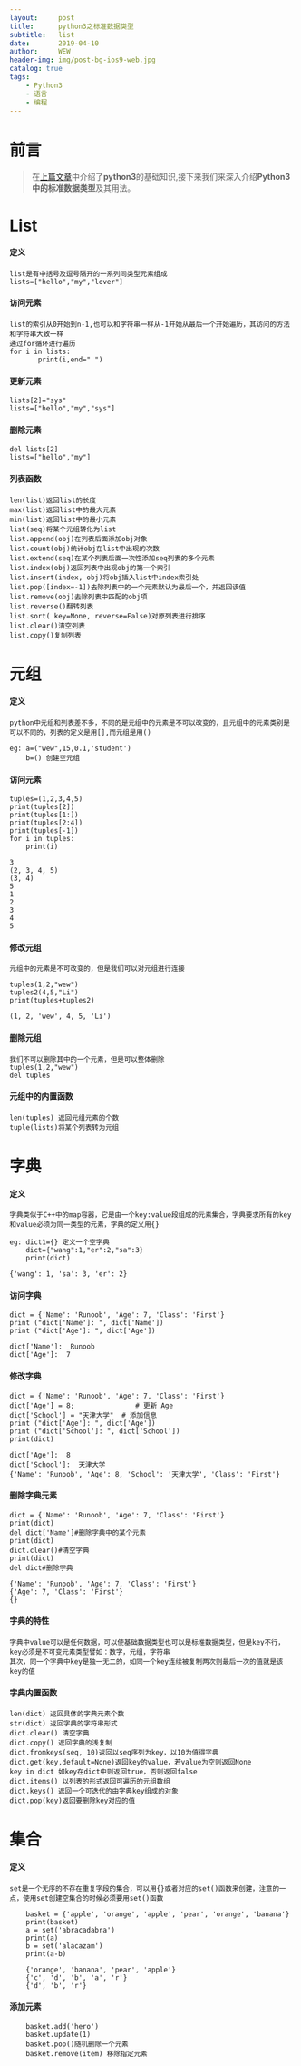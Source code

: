 ```yaml
---
layout:     post
title:      python3之标准数据类型
subtitle:   list
date:       2019-04-10
author:     WEW
header-img: img/post-bg-ios9-web.jpg
catalog: true
tags:
    - Python3
    - 语言
    - 编程
---
```

# 前言

>在[上篇文章](http://wangerwei007.github.io/2019/04/09/Python3基础语法学习/)中介绍了**python3**的基础知识,接下来我们来深入介绍**Python3中的标准数据类型**及其用法。


[//]:![ReactiveCocoa进阶思维导图](https://ww3.sinaimg.cn/large/006y8lVagw1fbgye3re5xj30je0iomz8.jpg)
# List


#### 定义

	list是有中括号及逗号隔开的一系列同类型元素组成
	lists=["hello","my","lover"]
	
#### 访问元素
	
	list的索引从0开始到n-1,也可以和字符串一样从-1开始从最后一个开始遍历，其访问的方法和字符串大致一样
	通过for循环进行遍历
	for i in lists:
    	   print(i,end=" ")

#### 更新元素

	lists[2]="sys"
	lists=["hello","my","sys"]

#### 删除元素

	del lists[2]
	lists=["hello","my"]
	
#### 列表函数

	len(list)返回list的长度
	max(list)返回list中的最大元素
	min(list)返回list中的最小元素
	list(seq)将某个元组转化为list
	list.append(obj)在列表后面添加obj对象
	list.count(obj)统计obj在list中出现的次数
	list.extend(seq)在某个列表后面一次性添加seq列表的多个元素
	list.index(obj)返回列表中出现obj的第一个索引
	list.insert(index, obj)将obj插入list中index索引处
	list.pop([index=-1])去除列表中的一个元素默认为最后一个，并返回该值
	list.remove(obj)去除列表中匹配的obj项
	list.reverse()翻转列表
	list.sort( key=None, reverse=False)对原列表进行排序
	list.clear()清空列表
	list.copy()复制列表
	
[//]:!python后续

# 元组

#### 定义

    python中元组和列表差不多，不同的是元组中的元素是不可以改变的，且元组中的元素类别是可以不同的，列表的定义是用[],而元组是用()
        
    eg: a=("wew",15,0.1,'student')
        b=() 创建空元组

#### 访问元素

    tuples=(1,2,3,4,5)
    print(tuples[2])
    print(tuples[1:])
    print(tuples[2:4])
    print(tuples[-1])
    for i in tuples:
        print(i)
            
    3
    (2, 3, 4, 5)
    (3, 4)
    5
    1
    2
    3
    4
    5

#### 修改元组
            
    元组中的元素是不可改变的，但是我们可以对元组进行连接
    
    tuples(1,2,"wew")
    tuples2(4,5,"Li")
    print(tuples+tuples2)
        
    (1, 2, 'wew', 4, 5, 'Li')
            
#### 删除元组
    
    我们不可以删除其中的一个元素，但是可以整体删除
    tuples(1,2,"wew")
    del tuples
    
#### 元组中的内置函数

    len(tuples) 返回元组元素的个数
    tuple(lists)将某个列表转为元组
    
# 字典

#### 定义

    字典类似于C++中的map容器，它是由一个key:value段组成的元素集合，字典要求所有的key和value必须为同一类型的元素，字典的定义用{}

    eg: dict1={} 定义一个空字典
        dict={"wang":1,"er":2,"sa":3}
        print(dict)
            
    {'wang': 1, 'sa': 3, 'er': 2}

#### 访问字典

    dict = {'Name': 'Runoob', 'Age': 7, 'Class': 'First'}
    print ("dict['Name']: ", dict['Name'])
    print ("dict['Age']: ", dict['Age'])
        
    dict['Name']:  Runoob
    dict['Age']:  7
        
#### 修改字典
        
    dict = {'Name': 'Runoob', 'Age': 7, 'Class': 'First'}
    dict['Age'] = 8;               # 更新 Age
    dict['School'] = "天津大学"  # 添加信息
    print ("dict['Age']: ", dict['Age'])
    print ("dict['School']: ", dict['School'])
    print(dict)
        
    dict['Age']:  8
    dict['School']:  天津大学
    {'Name': 'Runoob', 'Age': 8, 'School': '天津大学', 'Class': 'First'}

#### 删除字典元素

    dict = {'Name': 'Runoob', 'Age': 7, 'Class': 'First'}
    print(dict)
    del dict['Name']#删除字典中的某个元素
    print(dict)
    dict.clear()#清空字典
    print(dict)
    del dict#删除字典
    
    {'Name': 'Runoob', 'Age': 7, 'Class': 'First'}
    {'Age': 7, 'Class': 'First'}
    {}

#### 字典的特性

    字典中value可以是任何数据，可以使基础数据类型也可以是标准数据类型，但是key不行，key必须是不可变元素类型譬如：数字，元组，字符串
    其次，同一个字典中key是独一无二的，如同一个key连续被复制两次则最后一次的值就是该key的值
    
#### 字典内置函数

    len(dict) 返回具体的字典元素个数
    str(dict) 返回字典的字符串形式
    dict.clear() 清空字典
    dict.copy() 返回字典的浅复制
    dict.fromkeys(seq, 10)返回以seq序列为key，以10为值得字典
    dict.get(key,default=None)返回key的value，若value为空则返回None
    key in dict 如key在dict中则返回true，否则返回false
    dict.items() 以列表的形式返回可遍历的元组数组
    dict.keys() 返回一个可迭代的由字典key组成的对象
    dict.pop(key)返回要删除key对应的值
    
# 集合

#### 定义

    set是一个无序的不存在重复字段的集合，可以用{}或者对应的set()函数来创建，注意的一点，使用set创建空集合的时候必须要用set()函数
    
        basket = {'apple', 'orange', 'apple', 'pear', 'orange', 'banana'}
        print(basket)
        a = set('abracadabra')
        print(a)
        b = set('alacazam')
        print(a-b)
            
        {'orange', 'banana', 'pear', 'apple'}
        {'c', 'd', 'b', 'a', 'r'}
        {'d', 'b', 'r'}
    
#### 添加元素

        basket.add('hero')
        basket.update(1)
        basket.pop()随机删除一个元素
        basket.remove(item) 移除指定元素
